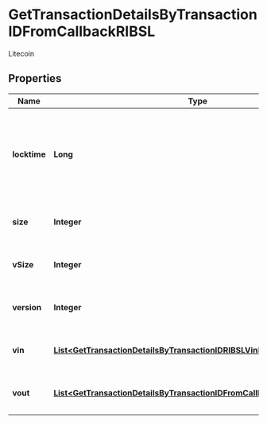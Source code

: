 

# GetTransactionDetailsByTransactionIDFromCallbackRIBSL

Litecoin

## Properties

| Name | Type | Description | Notes |
|------------ | ------------- | ------------- | -------------|
|**locktime** | **Long** | Represents the time at which a particular transaction can be added to the blockchain. |  |
|**size** | **Integer** | Represents the total size of this transaction. |  |
|**vSize** | **Integer** | Represents the virtual size of this transaction. |  |
|**version** | **Integer** | Represents transaction version number. |  |
|**vin** | [**List&lt;GetTransactionDetailsByTransactionIDRIBSLVinInner&gt;**](GetTransactionDetailsByTransactionIDRIBSLVinInner.md) | Represents the transaction inputs. |  |
|**vout** | [**List&lt;GetTransactionDetailsByTransactionIDFromCallbackRIBSLVoutInner&gt;**](GetTransactionDetailsByTransactionIDFromCallbackRIBSLVoutInner.md) | Represents the transaction outputs. |  |



